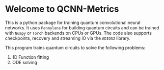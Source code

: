 # Welcome to QCNN-Metrics

This is a python package for training quantum convolutional neural networks. It uses `Pennylane` for building quantum circuits and can be trained with `Numpy` or `Torch` backends on CPUs or GPUs. The code also supports checkpoints, recovery and streaming IO via the `ADIOS2` library.

This program trains quantum circuits to solve the following problems:

1. 1D Function fitting
2. ODE solving